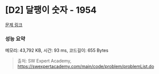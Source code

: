 # [D2] 달팽이 숫자 - 1954 

[문제 링크](https://swexpertacademy.com/main/code/problem/problemDetail.do?contestProbId=AV5PobmqAPoDFAUq) 

### 성능 요약

메모리: 43,792 KB, 시간: 93 ms, 코드길이: 655 Bytes



> 출처: SW Expert Academy, https://swexpertacademy.com/main/code/problem/problemList.do